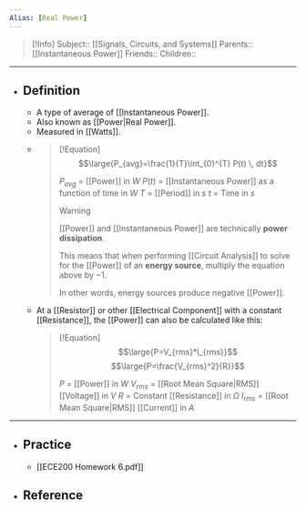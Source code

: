 ```yaml
---
Alias: [Real Power]
---
```

> [!Info]
> Subject:: [[Signals, Circuits, and Systems]]
> Parents:: [[Instantaneous Power]]
> Friends:: 
> Children:: 
---
- ## Definition
	- A type of average of [[Instantaneous Power]].
	- Also known as [[Power|Real Power]].
	- Measured in [[Watts]].
	- > [!Equation]
	  > $$\large{P_{avg}=\frac{1}{T}\int_{0}^{T} P(t) \, dt}$$
	  > 
	  > $P_{avg}$ = [[Power]] in $W$
	  > $P(t)$ = [[Instantaneous Power]] as a function of time in $W$
	  > $T$ = [[Period]] in $s$
	  > $t$ = Time in $s$
	  > 
	  > > [!Warning]
	  > > [[Power]] and [[Instantaneous Power]] are technically **power dissipation**. 
	  > > 
	  > > This means that when performing [[Circuit Analysis]] to solve for the [[Power]] of an **energy source**, multiply the equation above by $-1$.
	  > > 
	  > > In other words, energy sources produce negative [[Power]].
	- At a [[Resistor]] or other [[Electrical Component]] with a constant [[Resistance]], the [[Power]] can also be calculated like this:
	  > [!Equation]
	  > $$\large{P=V_{rms}*I_{rms}}$$
	  > $$\large{P=\frac{V_{rms}^2}{R}}$$
	  > 
	  > $P$ = [[Power]] in $W$
	  > $V_{rms}$ = [[Root Mean Square|RMS]] [[Voltage]] in $V$
	  > $R$ = Constant [[Resistance]] in $\Omega$
	  > $I_{rms}$ = [[Root Mean Square|RMS]] [[Current]] in $A$
---
- ## Practice
	- [[ECE200 Homework 6.pdf]]
- ## Reference